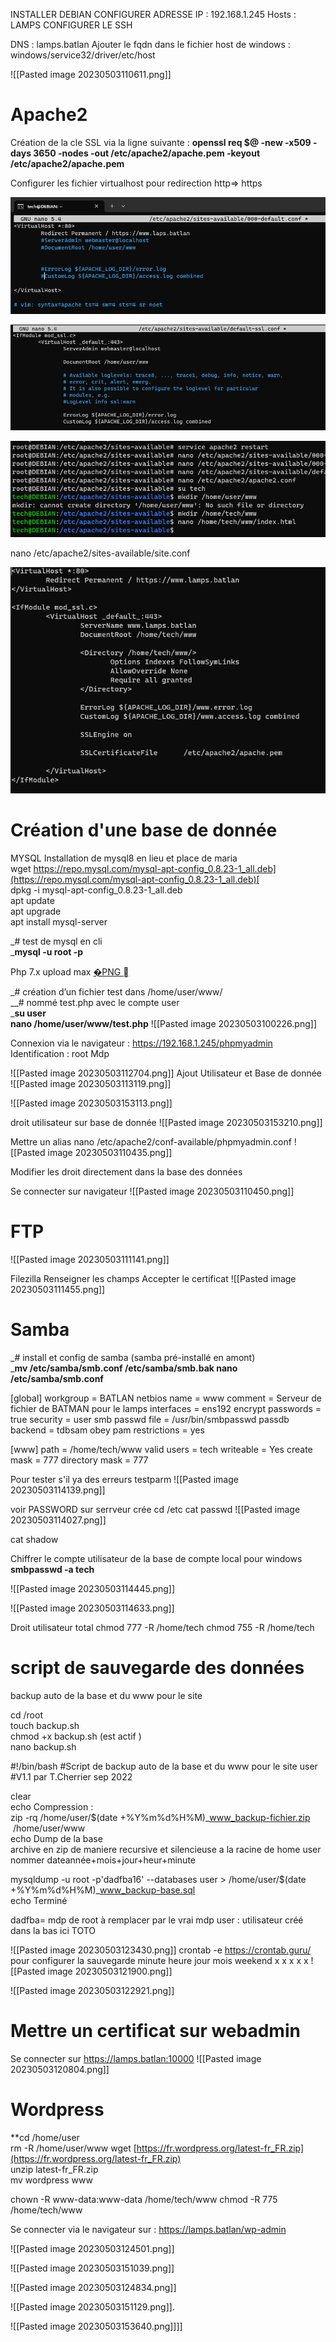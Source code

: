 
INSTALLER  DEBIAN 
CONFIGURER ADRESSE IP : 192.168.1.245
Hosts : LAMPS
CONFIGURER LE SSH

DNS : lamps.batlan
Ajouter le fqdn dans le fichier host de windows : windows/service32/driver/etc/host

![[Pasted image 20230503110611.png]]

# Apache2

Création de la cle SSL via la ligne suivante :
**openssl req $@ -new -x509 -days 3650 -nodes -out /etc/apache2/apache.pem -keyout /etc/apache2/apache.pem**

Configurer les fichier virtualhost pour redirection http=> https


![Pasted image 20230503090349.png](https://github.com/Robeench/COURS-LINUX/blob/main/IMAGE/Pasted%20image%2020230503090349.png)

![Pasted image 20230503090542.png](https://github.com/Robeench/COURS-LINUX/blob/main/IMAGE/Pasted%20image%2020230503090542.png)

![Pasted image 20230503090832.png](https://github.com/Robeench/COURS-LINUX/blob/main/IMAGE/Pasted%20image%2020230503090832.png)

nano /etc/apache2/sites-available/site.conf

![Pasted image 20230503094338.png](https://github.com/Robeench/COURS-LINUX/blob/main/IMAGE/Pasted%20image%2020230503094338.png)


# Création d'une base de donnée
MYSQL
Installation de mysql8 en lieu et place de maria  
wget [https://repo.mysql.com/mysql-apt-config_0.8.23-1_all.deb](https://repo.mysql.com/mysql-apt-config_0.8.23-1_all.deb)[  
](https://repo.mysql.com//mysql-apt-config_0.8.22-1_all.deb)
dpkg -i mysql-apt-config_0.8.23-1_all.deb   
apt update  
apt upgrade  
apt install mysql-server

  

_# test de mysql en cli  
_**mysql -u root -p**


Php 7.x
upload max
[�PNG
](https://raw.githubusercontent.com/Robeench/COURS-LINUX/main/IMAGE/Pasted%20image%2020230503100049.png)


_# création d’un fichier test dans /home/user/www/  
__# nommé test.php avec le compte user  
_**su user  
nano /home/user/www/test.php**
![[Pasted image 20230503100226.png]]

Connexion via le navigateur :
https://192.168.1.245/phpmyadmin
Identification : root 
Mdp

![[Pasted image 20230503112704.png]]
Ajout Utilisateur et Base de donnée 
![[Pasted image 20230503113119.png]]

![[Pasted image 20230503153113.png]]

droit utilisateur sur base de donnée
![[Pasted image 20230503153210.png]]

Mettre un alias
nano /etc/apache2/conf-available/phpmyadmin.conf
![[Pasted image 20230503110435.png]]

Modifier les droit directement dans la base des données


Se connecter sur navigateur 
![[Pasted image 20230503110450.png]]

# FTP

![[Pasted image 20230503111141.png]]

Filezilla 
Renseigner les champs
Accepter le certificat
![[Pasted image 20230503111455.png]]

# Samba
_# install et config de samba (samba pré-installé en amont)  
_**mv /etc/samba/smb.conf /etc/samba/smb.bak
nano /etc/samba/smb.conf**

[global]
workgroup = BATLAN
netbios name = www
comment = Serveur de fichier de BATMAN pour le lamps
interfaces = ens192
encrypt passwords = true
security = user
smb passwd file = /usr/bin/smbpasswd
passdb backend = tdbsam
obey pam restrictions = yes

[www]
path = /home/tech/www
valid users = tech
writeable = Yes
create mask = 777
directory mask = 777




Pour tester s'il ya des erreurs
testparm
![[Pasted image 20230503114139.png]]









voir PASSWORD sur serrveur crée
cd /etc
cat passwd
![[Pasted image 20230503114027.png]]

cat shadow

Chiffrer le compte utilisateur de la base de compte local pour windows
**smbpasswd -a tech**

![[Pasted image 20230503114445.png]]

![[Pasted image 20230503114633.png]]

Droit utilisateur total
chmod 777 -R /home/tech 
chmod 755 -R /home/tech


# script de sauvegarde des données
backup auto de la base et du www pour le site

cd /root					  
touch backup.sh  
chmod +x backup.sh 		(est actif )			  
nano backup.sh

#!/bin/bash
#Script de backup auto de la base et du www pour le site user
#V1.1 par T.Cherrier sep 2022

clear  
echo Compression :  
 zip -rq /home/user/$(date +%Y%m%d%H%M)_www_backup-fichier.zip  /home/user/www  
echo Dump de la base  
archive en zip  de maniere recursive et silencieuse a la racine de home user nommer dateannée+mois+jour+heur+minute 

mysqldump -u root -p'dadfba16' --databases user > /home/user/$(date +%Y%m%d%H%M)_www_backup-base.sql  
echo Terminé

dadfba= mdp de root à remplacer par le vrai mdp
user : utilisateur créé dans la bas ici TOTO



![[Pasted image 20230503123430.png]]
crontab -e
https://crontab.guru/ pour configurer la sauvegarde
minute heure jour mois weekend
		x    x             x       x         x
![[Pasted image 20230503121900.png]]

![[Pasted image 20230503122921.png]]



# Mettre un certificat sur webadmin
Se connecter sur https://lamps.batlan:10000
![[Pasted image 20230503120804.png]]


# Wordpress

**cd /home/user  
rm -R /home/user/www
wget [https://fr.wordpress.org/latest-fr_FR.zip](https://fr.wordpress.org/latest-fr_FR.zip)  
unzip latest-fr_FR.zip  
mv wordpress www

chown -R www-data:www-data /home/tech/www
chmod -R 775 /home/tech/www


Se connecter via le navigateur sur : https://lamps.batlan/wp-admin

![[Pasted image 20230503124501.png]]


![[Pasted image 20230503151039.png]]

![[Pasted image 20230503124834.png]]

![[Pasted image 20230503151129.png]].


![[Pasted image 20230503153640.png]]]]
